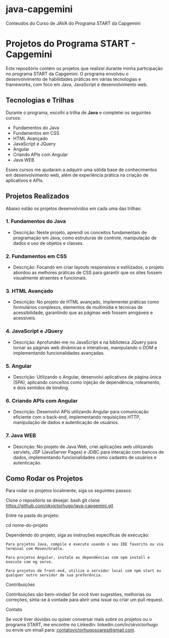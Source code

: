 # java-capgemini
Conteudos do Curso de JAVA do Programa START da Capgemini

# Projetos do Programa START - Capgemini

Este repositório contém os projetos que realizei durante minha participação no programa START da Capgemini. O programa envolveu o desenvolvimento de habilidades práticas em várias tecnologias e frameworks, com foco em Java, JavaScript e desenvolvimento web.

## Tecnologias e Trilhas

Durante o programa, escolhi a trilha de **Java** e completei os seguintes cursos:

- Fundamentos do Java
- Fundamentos em CSS
- HTML Avançado
- JavaScript e JQuery
- Angular
- Criando APIs com Angular
- Java WEB

Esses cursos me ajudaram a adquirir uma sólida base de conhecimentos em desenvolvimento web, além de experiência prática na criação de aplicativos e APIs.

## Projetos Realizados

Abaixo estão os projetos desenvolvidos em cada uma das trilhas:

### 1. Fundamentos do Java
- Descrição: Neste projeto, aprendi os conceitos fundamentais de programação em Java, como estruturas de controle, manipulação de dados e uso de objetos e classes.

### 2. Fundamentos em CSS
- Descrição: Focando em criar layouts responsivos e estilizados, o projeto abordou as melhores práticas de CSS para garantir que os sites fossem visualmente atraentes e funcionais.

### 3. HTML Avançado
- Descrição: No projeto de HTML avançado, implementei práticas como formulários complexos, elementos de multimídia e técnicas de acessibilidade, garantindo que as páginas web fossem amigáveis e acessíveis.

### 4. JavaScript e JQuery
- Descrição: Aprofundei-me no JavaScript e na biblioteca JQuery para tornar as páginas web dinâmicas e interativas, manipulando o DOM e implementando funcionalidades avançadas.

### 5. Angular
- Descrição: Utilizando o Angular, desenvolvi aplicativos de página única (SPA), aplicando conceitos como injeção de dependência, roteamento, e dois sentidos de binding.

### 6. Criando APIs com Angular
- Descrição: Desenvolvi APIs utilizando Angular para comunicação eficiente com o back-end, implementando requisições HTTP, manipulação de dados e autenticação de usuários.

### 7. Java WEB
- Descrição: No projeto de Java Web, criei aplicações web utilizando servlets, JSP (JavaServer Pages) e JDBC para interação com bancos de dados, implementando funcionalidades como cadastro de usuários e autenticação.

## Como Rodar os Projetos

Para rodar os projetos localmente, siga os seguintes passos:

Clone o repositório se desejar:
   bash
   git clone https://github.com/okvictorhugo/java-capgemini.git

   Entre na pasta do projeto:

cd nome-do-projeto

Dependendo do projeto, siga as instruções específicas de execução:

    Para projetos Java, compile e execute usando o seu IDE favorito ou via terminal com Maven/Gradle.

    Para projetos Angular, instale as dependências com npm install e execute com ng serve.

    Para projetos de front-end, utilize o servidor local com npm start ou qualquer outro servidor de sua preferência.

   Contribuições

Contribuições são bem-vindas! Se você tiver sugestões, melhorias ou correções, sinta-se à vontade para abrir uma issue ou criar um pull request.


Contato

Se você tiver dúvidas ou quiser conversar mais sobre os projetos ou o programa START, me encontre no LinkedIn: linkedin.com/in/okvictorhugo ou envie um email para: contatovictorhugosoares@gmail.com.
